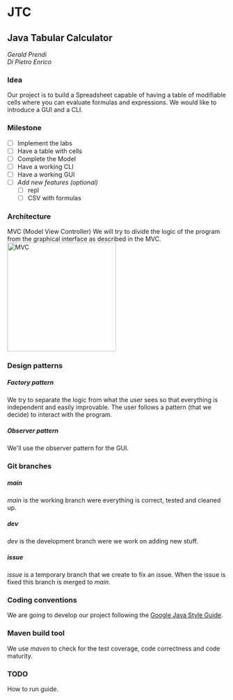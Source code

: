 <!-- -->
# JTC
## Java Tabular Calculator

*Gerald Prendi*  
*Di Pietro Enrico*

### Idea
Our project is to build a Spreadsheet capable of having a table of modifiable cells where you can evaluate formulas and expressions. We would like to introduce a GUI and a CLI.

### Milestone
* [ ] Implement the labs
* [ ] Have a table with cells
* [ ] Complete the Model
* [ ] Have a working CLI
* [ ] Have a working GUI
* [ ] _Add new features (optional)_
  * [ ] repl
  * [ ] CSV with formulas

### Architecture
MVC (Model View Controller)
We will try to divide the logic of the program from the graphical interface as described in the MVC.  
<img src="https://upload.wikimedia.org/wikipedia/commons/a/a0/MVC-Process.svg" alt="MVC" width="250"/>

### Design patterns  
##### _Factory pattern_  
We try to separate the logic from what the user sees so that everything is independent and easily improvable. The user follows a pattern (that we decide) to interact with the program.

<!-- _Singleton_  -->

##### _Observer pattern_  
We'll use the observer pattern for the GUI.


### Git branches
##### _main_
_main_ is the working branch were everything is correct, tested and cleaned up.

##### _dev_
_dev_ is the development branch were we work on adding new stuff.

##### _issue_
_issue_ is a temporary branch that we create to fix an issue. When the issue is fixed this branch is merged to _main_.

 ### Coding conventions
 We are going to develop our project following the [Google Java Style Guide](https://google.github.io/styleguide/javaguide.html).

 ### Maven build tool
 We use _maven_ to check for the test coverage, code correctness and code maturity.

 ### TODO
 How to run guide.
